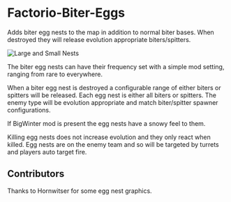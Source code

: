 # Factorio-Biter-Eggs

Adds biter egg nests to the map in addition to normal biter bases. When destroyed they will release evolution appropriate biters/spitters.

![Large and Small Nests](https://thumbs.gfycat.com/WindingMeekGrouse-poster.jpg)

The biter egg nests can have their frequency set with a simple mod setting, ranging from rare to everywhere.

When a biter egg nest is destroyed a configurable range of either biters or spitters will be released. Each egg nest is either all biters or spitters. The enemy type will be evolution appropriate and match biter/spitter spawner configurations.

If BigWinter mod is present the egg nests have a snowy feel to them.

Killing egg nests does not increase evolution and they only react when killed. Egg nests are on the enemy team and so will be targeted by turrets and players auto target fire.

Contributors
-----------
Thanks to Hornwitser for some egg nest graphics.
